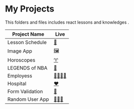 # My Projects
This folders and files includes react lessons and knowledges .
<table>
  <theader>
    <tr>
    <th>Project Name</th>
    <th>Live</th>
    </tr>
  </theader>
  <tbody>
    <tr id="1">
      <td>Lesson Schedule</td>
      <td>
        <a href="https://scheduler-two-vert.vercel.app/" alt="scheduler">📓</a>
      </td>
    </tr>
    <tr id="2">
      <td>Image App</td>
      <td>
        <a href="https://lesson-of-reacts-imageapp.vercel.app/" alt="imgApp">🖼</a>
      </td>
    </tr>
    <tr id="3">
      <td>Horoscopes</td>
      <td>
        <a href="https://horoscopes-sage.vercel.app/" alt="imgApp">♈</a>
      </td>
    </tr>
    <tr id="4">
      <td>LEGENDS of NBA</td>
      <td >
        <a href="https://nba-legends-one.vercel.app/" alt="imgApp" >🏀</a>
      </td>
    </tr>
    <tr id="5">
      <td>Employess</td>
      <td >
        <a href="https://employees-react-practice-pagination.vercel.app/" alt="imgApp" >👨‍💼👩‍💼</a>
      </td>
    </tr>
    <tr id="6">
      <td>Hospital </td>
      <td >
        <a href="https://main--visionary-parfait-789f06.netlify.app/" alt="imgApp" >❤</a>
      </td>
    </tr>
    <tr id="7">
      <td>Form Validation </td>
      <td >
        <a href="https://main--warm-parfait-111010.netlify.app/" alt="imgApp" >📝</a>
      </td>
    </tr>
    <tr id="8">
      <td>Random User App </td>
      <td >
        <a href="https://random-user-app-blue.vercel.app/" alt="imgApp" >👩👨‍🦰</a>
      </td>
    </tr>
  </tbody>
</table>
